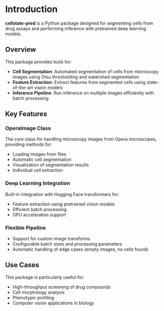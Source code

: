 # Introduction

**cellstate-pred** is a Python package designed for segmenting cells from drug assays and performing inference with pretrained deep learning models.

## Overview

This package provides tools for:

- **Cell Segmentation**: Automated segmentation of cells from microscopy images using Otsu thresholding and watershed segmentation
- **Feature Extraction**: Extract features from segmented cells using state-of-the-art vision models
- **Inference Pipeline**: Run inference on multiple images efficiently with batch processing

## Key Features

### OperaImage Class
The core class for handling microscopy images from Opera microscopes, providing methods for:
- Loading images from files
- Automatic cell segmentation
- Visualization of segmentation results
- Individual cell extraction

### Deep Learning Integration
Built-in integration with Hugging Face transformers for:
- Feature extraction using pretrained vision models
- Efficient batch processing
- GPU acceleration support

### Flexible Pipeline
- Support for custom image transforms
- Configurable batch sizes and processing parameters
- Automatic handling of edge cases (empty images, no cells found)

## Use Cases

This package is particularly useful for:
- High-throughput screening of drug compounds
- Cell morphology analysis
- Phenotypic profiling
- Computer vision applications in biology